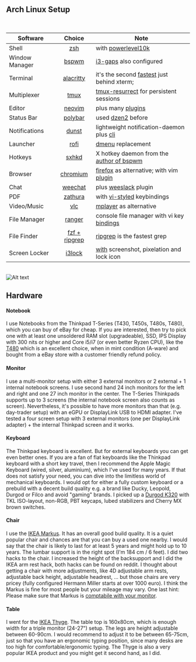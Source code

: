 ## Arch Linux Setup

<br>

| Software | Choice | Note
| ------------- |:-------------:|-------------|
| Shell | [zsh](https://wiki.archlinux.org/index.php/zsh) | with [powerlevel10k](https://github.com/romkatv/powerlevel10k)
| Window Manager | [bspwm](https://wiki.archlinux.org/index.php/bspwm) | [i3-gaps](https://github.com/Airblader/i3) also configured
| Terminal      | [alacritty](https://wiki.archlinux.org/title/Alacritty) | it's the second [fastest](https://beuke.org/terminal-latency/) just behind xterm;
| Multiplexer | [tmux](https://wiki.archlinux.org/index.php/tmux) | [tmux-resurrect](https://github.com/tmux-plugins/tmux-resurrect) for persistent sessions
| Editor      | [neovim](https://wiki.archlinux.org/index.php/neovim) | plus many [plugins](https://github.com/madnight/dotfiles/blob/48ead655c2c915027543b0e709b162b0eb0ab072/.config/nvim/init.lua#L3)
| Status Bar | [polybar](https://github.com/jaagr/polybar) | used [dzen2](https://wiki.archlinux.org/index.php/Dzen) before
| Notifications | [dunst](https://wiki.archlinux.org/title/Dunst) | lightweight notification-daemon plus [cli](https://wiki.archlinux.org/title/Dunst#Shortcuts)
| Launcher | [rofi](https://wiki.archlinux.org/index.php/rofi) | [dmenu](https://wiki.archlinux.org/index.php/dmenu) replacement
| Hotkeys | [sxhkd](https://wiki.archlinux.org/title/Sxhkd) | X hotkey daemon from the [author of bspwm](https://github.com/baskerville)
| Browser | [chromium](https://wiki.archlinux.org/index.php/chromium) | [firefox](https://wiki.archlinux.org/index.php/Firefox) as alternative; with vim [plugin](https://github.com/1995eaton/chromium-vim)
| Chat | [weechat](https://wiki.archlinux.org/index.php/Weechat) | plus [weeslack](https://github.com/wee-slack/wee-slack) plugin
| PDF | [zathura](https://wiki.archlinux.org/title/zathura) | with [vi-styled](https://hleb.dev/post/zathura/) keybindings
| Video/Music | [vlc](https://wiki.archlinux.org/index.php/VLC_media_player) | [mplayer](https://wiki.archlinux.org/index.php/MPlayer) as alternative
| File Manager | [ranger](https://github.com/ranger/ranger) | console file manager with vi key [bindings](https://ranger.github.io/ranger.1.html#KEY-BINDINGS)
| File Finder | [fzf + ripgrep](https://medium.com/@crashybang/supercharge-vim-with-fzf-and-ripgrep-d4661fc853d2) | [ripgrep](https://github.com/BurntSushi/ripgrep) is the fastest grep
| Screen Locker | [i3lock](https://github.com/i3/i3lock) | [with](https://github.com/madnight/dotfiles/blob/c112cc973ddcb0c754c00ca266eb0bdbc13dcd62/scripts/lock.go) screenshot, pixelation and lock icon


<br>![Alt text](https://raw.github.com/madnight/dotfiles/master/screenshot.png "SCREENSHOT")

## Hardware

#### Notebook
I use Notebooks from the Thinkpad T-Series (T430, T450s, T480s, T480), which you can buy of eBay for cheap. If you are interested, then try to pick one with at least one unsoldered RAM slot (upgradeable), SSD, IPS Display with 300 nits or higher and Core i5/i7 (or even better Ryzen CPU), like the [T480](https://www.notebookcheck.net/Lenovo-ThinkPad-T480-Core-i7-8650U-FHD-Laptop-Review.315574.0.html) which is an excellent choice, when in mint condition (A-ware) and bought from a eBay store with a customer friendly refund policy.

#### Monitor
I use a multi-monitor setup with either 3 external monitors or 2 external + 1 internal notebook screens. I use second hand 24 inch monitors for the left and right and one 27 inch monitor in the center. The T-Series Thinkpads supports up to 3 screens (the internal notebook screen also counts as screen). Nevertheless, it's possible to have more monitors than that (e.g. day-trader setup) with an eGPU or DisplayLink USB to HDMI adapter. I've tested a four screen setup with 3 external monitors (one per DisplayLink adapter) + the internal Thinkpad screen and it works.

#### Keyboard
The Thinkpad keyboard is excellent. But for external keyboards you can get even better ones. If you are a fan of flat keyboards like the Thinkpad keyboard with a short key travel, then I recommend the Apple Magic Keyboard (wired, silver, aluminium), which I've used for many years. If that does not satisfy your need, you can dive into the limitless world of mechanical keyboards. I would opt for either a fully custom keyboard or a prebuild with a decent build quality e.g. a brand like Ducky, Leopold, Durgod or Filco and avoid "gaming" brands. I picked up a [Durgod K320](http://web.archive.org/web/20200731171335/https://www.amazon.com/dp/B078HFTTYK/) with TKL ISO-layout, non-RGB, PBT keycaps, lubed stabilizers and Cherry MX brown switches.

#### Chair
I use the [IKEA Markus](http://web.archive.org/web/20200303192021/https://www.ikea.com/us/en/p/markus-office-chair-vissle-dark-gray-90289172/). It has an overall good build quality. It is a quiet popular chair and chances are that you can buy a used one nearby. I would say that the chair is likely to last for at least 5 years and might hold up to 10 years. The lumbar support is in the right spot (I'm 184 cm / 6 feet). I did two hacks to the chair. I increased the height of the backsupport and I did the IKEA arm rest hack, both hacks can be found on reddit. I thought about getting a chair with more adjustments, like 4D adjustable arm rests, adjustable back height, adjustable headrest, ... but those chairs are very pricey (fully configured Hermann Miller starts at over 1000 euro). I think the Markus is fine for most people but your mileage may vary. One last hint: Please make sure that Markus is [comptabile with your monitor](https://news.ycombinator.com/item?id=35742476).

#### Table
I went for the [IKEA Thyge](http://web.archive.org/web/20191120195444/https://www.ikea.com/us/en/p/thyge-desk-white-silver-color-s49110931/). The table top is 160x80cm, which is enough width for a triple monitor (24-27") setup. The legs are height adjustable between 60-90cm. I would recommend to adjust it to be between 65-75cm, just so that you have an ergonomic typing position, since many desks are too high for comfortable/ergonomic typing. The Thyge is also a very popular IKEA product and you might get it second hand, as I did.
